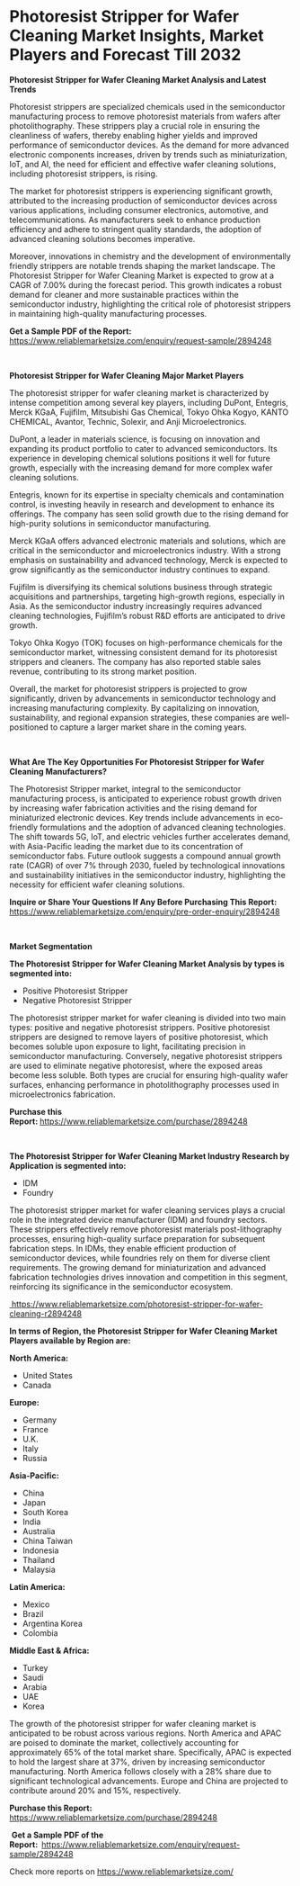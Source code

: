 <p><h1>Photoresist Stripper for Wafer Cleaning Market Insights, Market Players and Forecast Till 2032</h1></p><p><strong>Photoresist Stripper for Wafer Cleaning Market Analysis and Latest Trends</strong></p>
<p><p>Photoresist strippers are specialized chemicals used in the semiconductor manufacturing process to remove photoresist materials from wafers after photolithography. These strippers play a crucial role in ensuring the cleanliness of wafers, thereby enabling higher yields and improved performance of semiconductor devices. As the demand for more advanced electronic components increases, driven by trends such as miniaturization, IoT, and AI, the need for efficient and effective wafer cleaning solutions, including photoresist strippers, is rising.</p><p>The market for photoresist strippers is experiencing significant growth, attributed to the increasing production of semiconductor devices across various applications, including consumer electronics, automotive, and telecommunications. As manufacturers seek to enhance production efficiency and adhere to stringent quality standards, the adoption of advanced cleaning solutions becomes imperative.</p><p>Moreover, innovations in chemistry and the development of environmentally friendly strippers are notable trends shaping the market landscape. The Photoresist Stripper for Wafer Cleaning Market is expected to grow at a CAGR of 7.00% during the forecast period. This growth indicates a robust demand for cleaner and more sustainable practices within the semiconductor industry, highlighting the critical role of photoresist strippers in maintaining high-quality manufacturing processes.</p></p>
<p><strong>Get a Sample PDF of the Report:&nbsp;</strong> <a href="https://www.reliablemarketsize.com/enquiry/request-sample/2894248?utm_campaign=3205&utm_medium=2&utm_source=Github&utm_content=ia&utm_term=15032025&utm_id=photoresist-stripper-for-wafer-cleaning">https://www.reliablemarketsize.com/enquiry/request-sample/2894248</a></p>
<p>&nbsp;</p>
<p><strong>Photoresist Stripper for Wafer Cleaning Major Market Players</strong></p>
<p><p>The photoresist stripper for wafer cleaning market is characterized by intense competition among several key players, including DuPont, Entegris, Merck KGaA, Fujifilm, Mitsubishi Gas Chemical, Tokyo Ohka Kogyo, KANTO CHEMICAL, Avantor, Technic, Solexir, and Anji Microelectronics. </p><p>DuPont, a leader in materials science, is focusing on innovation and expanding its product portfolio to cater to advanced semiconductors. Its experience in developing chemical solutions positions it well for future growth, especially with the increasing demand for more complex wafer cleaning solutions.</p><p>Entegris, known for its expertise in specialty chemicals and contamination control, is investing heavily in research and development to enhance its offerings. The company has seen solid growth due to the rising demand for high-purity solutions in semiconductor manufacturing.</p><p>Merck KGaA offers advanced electronic materials and solutions, which are critical in the semiconductor and microelectronics industry. With a strong emphasis on sustainability and advanced technology, Merck is expected to grow significantly as the semiconductor industry continues to expand.</p><p>Fujifilm is diversifying its chemical solutions business through strategic acquisitions and partnerships, targeting high-growth regions, especially in Asia. As the semiconductor industry increasingly requires advanced cleaning technologies, Fujifilm’s robust R&D efforts are anticipated to drive growth.</p><p>Tokyo Ohka Kogyo (TOK) focuses on high-performance chemicals for the semiconductor market, witnessing consistent demand for its photoresist strippers and cleaners. The company has also reported stable sales revenue, contributing to its strong market position.</p><p>Overall, the market for photoresist strippers is projected to grow significantly, driven by advancements in semiconductor technology and increasing manufacturing complexity. By capitalizing on innovation, sustainability, and regional expansion strategies, these companies are well-positioned to capture a larger market share in the coming years.</p></p>
<p>&nbsp;</p>
<p><strong>What Are The Key Opportunities For Photoresist Stripper for Wafer Cleaning Manufacturers?</strong></p>
<p><p>The Photoresist Stripper market, integral to the semiconductor manufacturing process, is anticipated to experience robust growth driven by increasing wafer fabrication activities and the rising demand for miniaturized electronic devices. Key trends include advancements in eco-friendly formulations and the adoption of advanced cleaning technologies. The shift towards 5G, IoT, and electric vehicles further accelerates demand, with Asia-Pacific leading the market due to its concentration of semiconductor fabs. Future outlook suggests a compound annual growth rate (CAGR) of over 7% through 2030, fueled by technological innovations and sustainability initiatives in the semiconductor industry, highlighting the necessity for efficient wafer cleaning solutions.</p></p>
<p><strong>Inquire or Share Your Questions If Any Before Purchasing This Report:</strong> <a href="https://www.reliablemarketsize.com/enquiry/pre-order-enquiry/2894248?utm_campaign=3205&utm_medium=2&utm_source=Github&utm_content=ia&utm_term=15032025&utm_id=photoresist-stripper-for-wafer-cleaning">https://www.reliablemarketsize.com/enquiry/pre-order-enquiry/2894248</a></p>
<p>&nbsp;</p>
<p><strong>Market Segmentation</strong></p>
<p><strong>The Photoresist Stripper for Wafer Cleaning Market Analysis by types is segmented into:</strong></p>
<p><ul><li>Positive Photoresist Stripper</li><li>Negative Photoresist Stripper</li></ul></p>
<p><p>The photoresist stripper market for wafer cleaning is divided into two main types: positive and negative photoresist strippers. Positive photoresist strippers are designed to remove layers of positive photoresist, which becomes soluble upon exposure to light, facilitating precision in semiconductor manufacturing. Conversely, negative photoresist strippers are used to eliminate negative photoresist, where the exposed areas become less soluble. Both types are crucial for ensuring high-quality wafer surfaces, enhancing performance in photolithography processes used in microelectronics fabrication.</p></p>
<p><strong>Purchase this Report:&nbsp;</strong><a href="https://www.reliablemarketsize.com/purchase/2894248?utm_campaign=3205&utm_medium=2&utm_source=Github&utm_content=ia&utm_term=15032025&utm_id=photoresist-stripper-for-wafer-cleaning">https://www.reliablemarketsize.com/purchase/2894248</a></p>
<p>&nbsp;</p>
<p><strong>The Photoresist Stripper for Wafer Cleaning Market Industry Research by Application is segmented into:</strong></p>
<p><ul><li>IDM</li><li>Foundry</li></ul></p>
<p><p>The photoresist stripper market for wafer cleaning services plays a crucial role in the integrated device manufacturer (IDM) and foundry sectors. These strippers effectively remove photoresist materials post-lithography processes, ensuring high-quality surface preparation for subsequent fabrication steps. In IDMs, they enable efficient production of semiconductor devices, while foundries rely on them for diverse client requirements. The growing demand for miniaturization and advanced fabrication technologies drives innovation and competition in this segment, reinforcing its significance in the semiconductor ecosystem.</p></p>
<p><a href="https://www.reliablemarketsize.com/photoresist-stripper-for-wafer-cleaning-r2894248?utm_campaign=3205&utm_medium=2&utm_source=Github&utm_content=ia&utm_term=15032025&utm_id=photoresist-stripper-for-wafer-cleaning">&nbsp;https://www.reliablemarketsize.com/photoresist-stripper-for-wafer-cleaning-r2894248</a></p>
<p><strong>In terms of Region, the Photoresist Stripper for Wafer Cleaning Market Players available by Region are:</strong></p>
<p>
    <p> <strong> North America: </strong>
        <ul>
            <li>United States</li>
            <li>Canada</li>
        </ul>
        </p> 
    <p> <strong> Europe: </strong>
        <ul>
            <li>Germany</li>
            <li>France</li>
            <li>U.K.</li>
            <li>Italy</li>
            <li>Russia</li>
        </ul>
        </p> 
    <p> <strong> Asia-Pacific: </strong>
        <ul>
            <li>China</li>
            <li>Japan</li>
            <li>South Korea</li>
            <li>India</li>
            <li>Australia</li>
            <li>China Taiwan</li>
            <li>Indonesia</li>
            <li>Thailand</li>
            <li>Malaysia</li>
        </ul>
        </p> 
    <p> <strong> Latin America: </strong>
        <ul>
            <li>Mexico</li>
            <li>Brazil</li>
            <li>Argentina Korea</li>
            <li>Colombia</li>
        </ul>
        </p> 
    <p> <strong> Middle East & Africa: </strong>
        <ul>
            <li>Turkey</li>
            <li>Saudi</li>
            <li>Arabia</li>
            <li>UAE</li>
            <li>Korea</li>
        </ul>
    </p>
    </p>
<p><p>The growth of the photoresist stripper for wafer cleaning market is anticipated to be robust across various regions. North America and APAC are poised to dominate the market, collectively accounting for approximately 65% of the total market share. Specifically, APAC is expected to hold the largest share at 37%, driven by increasing semiconductor manufacturing. North America follows closely with a 28% share due to significant technological advancements. Europe and China are projected to contribute around 20% and 15%, respectively.</p></p>
<p><strong>Purchase this Report: </strong><a href="https://www.reliablemarketsize.com/purchase/2894248?utm_campaign=3205&utm_medium=2&utm_source=Github&utm_content=ia&utm_term=15032025&utm_id=photoresist-stripper-for-wafer-cleaning">https://www.reliablemarketsize.com/purchase/2894248</a></p>
<p>&nbsp;<strong>Get a Sample PDF of the Report:&nbsp;&nbsp;</strong><a href="https://www.reliablemarketsize.com/enquiry/request-sample/2894248?utm_campaign=3205&utm_medium=2&utm_source=Github&utm_content=ia&utm_term=15032025&utm_id=photoresist-stripper-for-wafer-cleaning">https://www.reliablemarketsize.com/enquiry/request-sample/2894248</a></p>
<p><strong></strong></p>
<p>Check more reports on <a href="https://www.reliablemarketsize.com/?utm_campaign=3205&utm_medium=2&utm_source=Github&utm_content=ia&utm_term=15032025&utm_id=photoresist-stripper-for-wafer-cleaning">https://www.reliablemarketsize.com/</a></p>